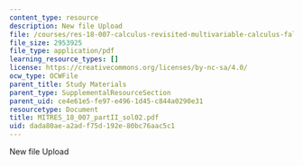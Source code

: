```yaml
---
content_type: resource
description: New file Upload
file: /courses/res-18-007-calculus-revisited-multivariable-calculus-fall-2011/dada80aea2adf75d192e80bc76aac5c1_MITRES_18_007_partII_sol02.pdf
file_size: 2953925
file_type: application/pdf
learning_resource_types: []
license: https://creativecommons.org/licenses/by-nc-sa/4.0/
ocw_type: OCWFile
parent_title: Study Materials
parent_type: SupplementalResourceSection
parent_uid: ce4e61e5-fe97-e496-1d45-c844a0290e31
resourcetype: Document
title: MITRES_18_007_partII_sol02.pdf
uid: dada80ae-a2ad-f75d-192e-80bc76aac5c1
---
```

New file Upload